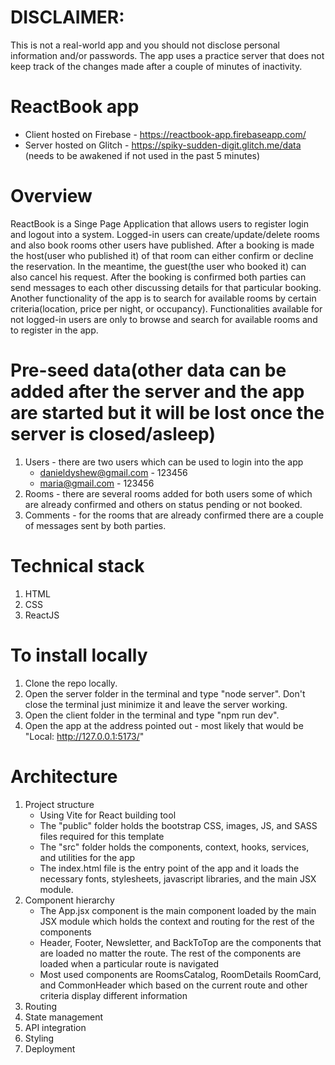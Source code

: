 # DISCLAIMER: 
This is not a real-world app and you should not disclose personal information and/or passwords. The app uses a practice server that does not keep track of the changes made after a couple of minutes of inactivity.

# ReactBook app 
- Client hosted on Firebase - https://reactbook-app.firebaseapp.com/
- Server hosted on Glitch - https://spiky-sudden-digit.glitch.me/data (needs to be awakened if not used in the past 5 minutes)

# Overview
ReactBook is a Singe Page Application  that allows users to register login and logout into a system. Logged-in users can create/update/delete rooms and also book rooms other users have published. After a booking is made the host(user who published it) of that room can either confirm or decline the reservation. In the meantime, the guest(the user who booked it) can also cancel his request. After the booking is confirmed both parties can send messages to each other discussing details for that particular booking. Another functionality of the app is to search for available rooms by certain criteria(location, price per night, or occupancy). Functionalities available for not logged-in users are only to browse and search for available rooms and to register in the app.

# Pre-seed data(other data can be added after the server and the app are started but it will be lost once the server is closed/asleep)
1. Users - there are two users which can be used to login into the app
   - danieldyshew@gmail.com - 123456
   - maria@gmail.com - 123456
2. Rooms - there are several rooms added for both users some of which are already confirmed and others on status pending or not booked.
3. Comments - for the rooms that are already confirmed there are a couple of messages sent by both parties.

# Technical stack
1. HTML
2. CSS
3. ReactJS

# To install locally
1. Clone the repo locally.
2. Open the server folder in the terminal and type "node server". Don't close the terminal just minimize it and leave the server working.
3. Open the client folder in the terminal and type "npm run dev".
4. Open the app at the address pointed out - most likely that would be "Local:   http://127.0.0.1:5173/"

# Architecture
1. Project structure
   - Using Vite for React building tool
   - The "public" folder holds the bootstrap CSS, images, JS, and SASS files required for this template
   - The "src" folder holds the components, context, hooks, services, and utilities for the app
   - The index.html file is the entry point of the app and it loads the necessary fonts, stylesheets, javascript libraries, and the main JSX module.
2. Component hierarchy
   - The App.jsx component is the main component loaded by the main JSX module which holds the context and routing for the rest of the components
   - Header, Footer, Newsletter, and BackToTop are the components that are loaded no matter the route. The rest of the components are loaded when a particular route is navigated
   - Most used components are RoomsCatalog, RoomDetails RoomCard, and CommonHeader which based on the current route and other criteria display different information
3. Routing 
5. State management
6. API integration
7. Styling
8. Deployment
